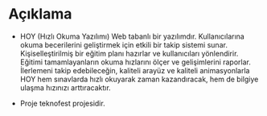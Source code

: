 # Açıklama

- HOY (Hızlı Okuma Yazılımı) Web tabanlı bir yazılımdır. Kullanıcılarına okuma becerilerini geliştirmek için etkili bir takip sistemi sunar. Kişiselleştirilmiş bir eğitim planı hazırlar ve kullanıcıları yönlendirir. Eğitimi tamamlayanların okuma hızlarını ölçer ve gelişimlerini raporlar. İlerlemeni takip edebileceğin, kaliteli arayüz ve kaliteli animasyonlarla HOY hem sınavlarda hızlı okuyarak zaman kazandıracak, hem de bilgiye ulaşma hızınızı arttıracaktır.

- Proje teknofest projesidir.
